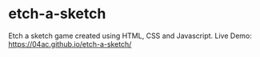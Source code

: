 # etch-a-sketch

Etch a sketch game created using HTML, CSS and Javascript.
Live Demo: https://04ac.github.io/etch-a-sketch/